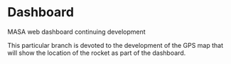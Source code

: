 # Dashboard
MASA web dashboard continuing development

This particular branch is devoted to the development of the GPS map that will show the location of the rocket as part of the dashboard. 
